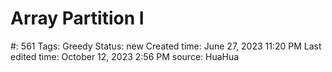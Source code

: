 # Array Partition I

#: 561
Tags: Greedy
Status: new
Created time: June 27, 2023 11:20 PM
Last edited time: October 12, 2023 2:56 PM
source: HuaHua